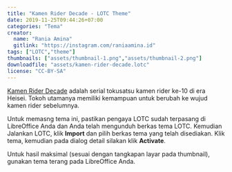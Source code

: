 ```yaml
---
title: "Kamen Rider Decade - LOTC Theme"
date: 2019-11-25T09:44:26+07:00
categories: "Tema"
creator: 
  name: "Rania Amina"
  gitlink: "https://instagram.com/raniaamina.id"
tags: ["LOTC","theme"]
thumbnails: ["assets/thumbnail-1.png","assets/thumbnail-2.png"]
downloadfile: "assets/kamen-rider-decade.lotc"
license: "CC-BY-SA"
---
```

[Kamen Rider Decade](https://kamenrider.fandom.com/wiki/Kamen_Rider_Decade) adalah serial tokusatsu kamen rider ke-10 di era Heisei. Tokoh utamanya memiliki kemampuan untuk berubah ke wujud kamen rider sebelumnya.<!--more-->

Untuk memasng tema ini, pastikan pengaya LOTC sudah terpasang di LibreOffice Anda dan Anda telah mengunduh berkas tema LOTC. Kemudian Jalankan LOTC, klik **Import** dan pilih berkas tema yang telah disediakan. Klik tema, kemudian pada dialog detail silakan klik **Activate**.

Untuk hasil maksimal (sesuai dengan tangkapan layar pada thumbnail), gunakan tema terang pada LibreOffice Anda. 